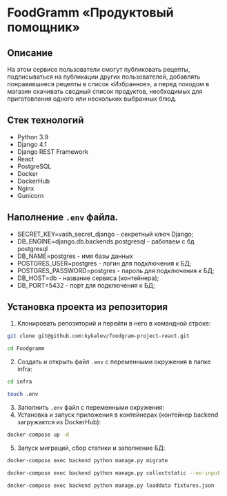 FoodGramm «Продуктовый помощник»
=====

Описание
----------

На этом сервисе пользователи смогут публиковать рецепты, подписываться на публикации других пользователей, добавлять понравившиеся рецепты в список «Избранное», а перед походом в магазин скачивать сводный список продуктов, необходимых для приготовления одного или нескольких выбранных блюд.

Стек технологий
----------
* Python 3.9
* Django 4.1
* Django REST Framework
* React
* PostgreSQL
* Docker
* DockerHub
* Nginx
* Gunicorn

Наполнение ```.env``` файла.
----------

* SECRET_KEY=vash_secret_django - секретный ключ Django;
* DB_ENGINE=django.db.backends.postgresql - работаем с бд postgresql
* DB_NAME=postgres - имя базы данных
* POSTGRES_USER=postgres - логин для подключения к БД;
* POSTGRES_PASSWORD=postgres - пароль для подключения к БД;
* DB_HOST=db - название сервиса (контейнера);
* DB_PORT=5432 - порт для подключения к БД;


Установка проекта из репозитория
----------

1. Клонировать репозиторий и перейти в него в командной строке:
```bash
git clone git@github.com:kykalev/foodgram-project-react.git

cd Foodgramm
```
2. Cоздать и открыть файл ```.env``` с переменными окружения в папке infra:
```bash 
cd infra

touch .env
```
3. Заполнить ```.env``` файл с переменными окружения:
4. Установка и запуск приложения в контейнерах (контейнер backend загружактся из DockerHub):
```bash 
docker-compose up -d
```
5. Запуск миграций, сбор статики и заполнение БД:
```bash 
docker-compose exec backend python manage.py migrate

docker-compose exec backend python manage.py collectstatic --no-input 

docker-compose exec backend python manage.py loaddata fixtures.json
```





